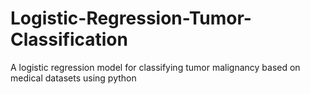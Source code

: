 # Logistic-Regression-Tumor-Classification
A logistic regression model for classifying tumor malignancy based on medical datasets using python
